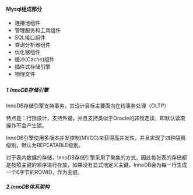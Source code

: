 #### Mysql组成部分

- 连接池组件
- 管理服务和工具组件
- SQL接口组件
- 查询分析器组件
- 优化器组件
- 缓冲(Cache)组件
- 插件式存储引擎
- 物理文件

##### 

##### 1.InnoDB存储引擎

InnoDB存储引擎支持事务，其设计目标主要面向在线事务处理（OLTP）

特点是：行锁设计，支持外键，并且支持类似于Oracle的非锁定读，即默认读取操作不会产生锁。

InnoDB引擎使用多版本并发控制(MVCC)来获得高并发性，并且实现了四种隔离级别，默认为REPEATABLE级别。

对于表内数据的存储，InnoDB存储引擎采用了聚集的方式，因此每张表的存储都是按照主键的顺序进行存放，如果没有显式地定义主键，InnoDB会为每一行生成一个6字节的ROWID，作为主键。

##### 2.InnoDB体系架构



